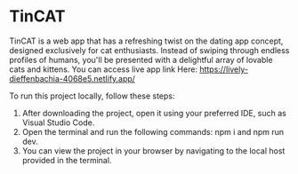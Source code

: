 # TinCAT
TinCAT is a web app that has a refreshing twist on the dating app concept, designed exclusively for cat enthusiasts. Instead of swiping through endless profiles of humans, you'll be presented with a delightful array of lovable cats and kittens.
You can access live app link Here: https://lively-dieffenbachia-4068e5.netlify.app/

To run this project locally, follow these steps:

  1. After downloading the project, open it using your preferred IDE, such as Visual Studio Code.
  2. Open the terminal and run the following commands: npm i and npm run dev.
  3. You can view the project in your browser by navigating to the local host provided in the terminal.
